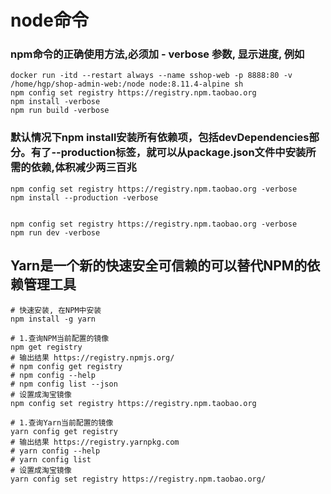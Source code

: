 # node命令


### npm命令的正确使用方法,必须加 - verbose 参数, 显示进度, 例如
```
docker run -itd --restart always --name sshop-web -p 8888:80 -v /home/hgp/shop-admin-web:/node node:8.11.4-alpine sh
npm config set registry https://registry.npm.taobao.org
npm install -verbose
npm run build -verbose
```

### 默认情况下npm install安装所有依赖项，包括devDependencies部分。有了--production标签，就可以从package.json文件中安装所需的依赖,体积减少两三百兆
```
npm config set registry https://registry.npm.taobao.org -verbose
npm install --production -verbose 


npm config set registry https://registry.npm.taobao.org -verbose
npm run dev -verbose
```

## Yarn是一个新的快速安全可信赖的可以替代NPM的依赖管理工具
```
# 快速安装, 在NPM中安装
npm install -g yarn

# 1.查询NPM当前配置的镜像
npm get registry
# 输出结果 https://registry.npmjs.org/
# npm config get registry
# npm config --help
# npm config list --json
# 设置成淘宝镜像
npm config set registry https://registry.npm.taobao.org

# 1.查询Yarn当前配置的镜像
yarn config get registry
# 输出结果 https://registry.yarnpkg.com
# yarn config --help
# yarn config list
# 设置成淘宝镜像
yarn config set registry https://registry.npm.taobao.org/
```
